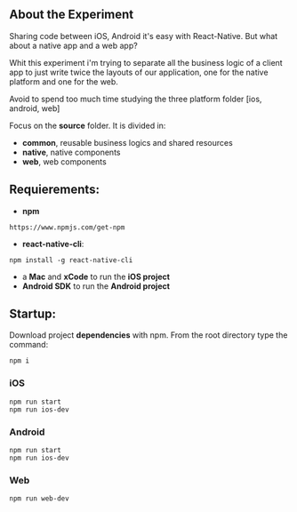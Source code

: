 ## About the Experiment ##

Sharing code between iOS, Android it's easy with React-Native. But what about a native app and a web app?

Whit this experiment i'm trying to separate all the business logic of a client app to just write twice the
layouts of our application, one for the native platform and one for the web.

Avoid to spend too much time studying the three platform folder [ios, android, web]

Focus on the **source** folder. It is divided in:
* **common**, reusable business logics and shared resources
* **native**, native components
* **web**, web components

## Requierements: ##

* **npm**

```
https://www.npmjs.com/get-npm
```


* **react-native-cli**:

```
npm install -g react-native-cli
```

* a **Mac** and **xCode** to run the **iOS project**
* **Android SDK** to run the **Android project**

## Startup: ##

Download project **dependencies** with npm. From the root directory type the command:

```
npm i
```

### iOS ###

```
npm run start
npm run ios-dev
```

### Android ###

```
npm run start
npm run ios-dev
```

### Web ###

```
npm run web-dev
```

